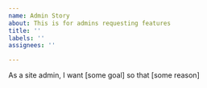 ```yaml
---
name: Admin Story
about: This is for admins requesting features
title: ''
labels: ''
assignees: ''

---
```


As a site admin, I want [some goal] so that [some reason]
